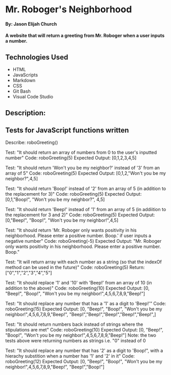 # Mr. Roboger's Neighborhood

#### By: Jason Elijah Church

#### A website that will return a greeting from Mr. Roboger when a user inputs a number.

## Technologies Used

* HTML
* JavaScripts
* Markdown
* CSS
* Git Bash
* Visual Code Studio

## Description:

## Tests for JavaScript functions written

Describe: roboGreeting()

Test: "It should return an array of numbers from 0 to the user's inputted number"
Code: roboGreeting(5)
Expected Output: [0,1,2,3,4,5]

Test: "It should return 'Won't you be my neighbor?' instead of '3' from an array of 5"
Code: roboGreeting(5)
Expected Output: [0,1,2,"Won't you be my neighbor?",4,5]

Test: "It should return 'Boop!' instead of '2' from an array of 5 (in addition to  the replacement for 3)"
Code: roboGreeting(5)
Expected Output: [0,1,"Boop!", "Won't you be my neighbor?", 4,5]

Test: "It should return 'Beep!' instead of '1' from an array of 5 (in addiition to the replacement for 3 and 2)"
Code: roboGreeting(5)
Expected Output: [0,"Beep!", "Boop!", "Won't you be my neighbor!",4,5]

Test: "It should return 'Mr. Roboger only wants positivity in his neighborhood. Please enter a positive number. Boop.' if user inputs a negative number"
Code: roboGreeting(-5)
Expected Output: "Mr. Roboger only wants positivity in his neighborhood. Please enter a positive number. Boop."

Test: "It will return array with each number as a string (so that the indexOf method can be used in the future)"
Code: roboGreeting(5)
Return: ["0","1","2","3","4","5"]

Test: "It should replace '1' and '10' with 'Beep!' from an array of 10 (in addition to the above)"
Code: roboGreeting(10)
Expected Output: [0, "Beep!", "Boop!", "Won't you be my neighbor!",4,5,6,7,8,9,"Beep!"]

Test: "It should replace any number that has a '1' as a digit to 'Beep!'"
Code: roboGreeting(15)
Expected Output: [0, "Beep!", "Boop!", "Won't you be my neighbor!",4,5,6,7,8,9,"Beep!", "Beep!","Beep!","Beep!","Beep!","Beep!",]

Test: "It should return numbers back instead of strings where the stipulations are met"
Code: roboGreeting(10)
Expected Output: [0, "Beep!", "Boop!", "Won't you be my neighbor!",4,5,6,7,8,9,"Beep!"] 
  Note: the two tests above were returning numbers as strings i.e. "0" instead of 0

Test: "It should replace any number that has '2' as a digit to 'Boop!", with a hierachy substition when a number has '1' and '2' in it"
Code: roboGreeting(12)
Expected Output: [0, "Beep!", "Boop!", "Won't you be my neighbor!",4,5,6,7,8,9,"Beep!", "Beep!","Boop!"]


